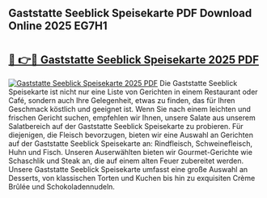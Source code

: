 ## Gaststatte Seeblick Speisekarte PDF Download Online 2025 EG7H1

# <h2><a href="http://gcb3n0t.nevu.top/?p=Gaststatte+Seeblick+Speisekarte">🔗 👉🔴 Gaststatte Seeblick Speisekarte 2025 PDF</a></h2>

[![Gaststatte Seeblick Speisekarte 2025 PDF](https://i.imgur.com/dBaPXMq.png)](http://gcb3n0t.nevu.top/?p=Gaststatte+Seeblick+Speisekarte)
Die Gaststatte Seeblick Speisekarte ist nicht nur eine Liste von Gerichten in einem Restaurant oder Café, sondern auch Ihre Gelegenheit, etwas zu finden, das für Ihren Geschmack köstlich und geeignet ist. Wenn Sie nach einem leichten und frischen Gericht suchen, empfehlen wir Ihnen, unsere Salate aus unserem Salatbereich auf der Gaststatte Seeblick Speisekarte zu probieren. Für diejenigen, die Fleisch bevorzugen, bieten wir eine Auswahl an Gerichten auf der Gaststatte Seeblick Speisekarte an: Rindfleisch, Schweinefleisch, Huhn und Fisch. Unseren Auserwählten bieten wir Gourmet-Gerichte wie Schaschlik und Steak an, die auf einem alten Feuer zubereitet werden. Unsere Gaststatte Seeblick Speisekarte umfasst eine große Auswahl an Desserts, von klassischen Torten und Kuchen bis hin zu exquisiten Crème Brûlée und Schokoladennudeln.
